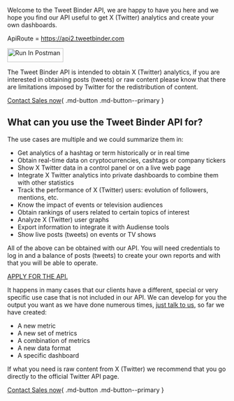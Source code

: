 Welcome to the Tweet Binder API, we are happy to have you here and we hope you find our API useful to get X (Twitter) analytics and create your own dashboards.

ApiRoute = https://api2.tweetbinder.com

[<img src="https://run.pstmn.io/button.svg" alt="Run In Postman" style="width: 128px; height: 32px;">](https://god.gw.postman.com/run-collection/2737732-d4122515-189c-4d92-a7e7-ec3cf7e2d98a?action=collection%2Ffork&source=rip_markdown&collection-url=entityId%3D2737732-d4122515-189c-4d92-a7e7-ec3cf7e2d98a%26entityType%3Dcollection%26workspaceId%3D629aa3ea-c1a9-4791-a920-e495a79fadec)

The Tweet Binder API is intended to obtain X (Twitter) analytics, if you are interested in obtaining posts (tweets) or raw content please know that there are limitations imposed by Twitter for the redistribution of content.

[Contact Sales now](mailto:javier.abrego@audiense.com){ .md-button .md-button--primary }

## What can you use the Tweet Binder API for?

The use cases are multiple and we could summarize them in:

- Get analytics of a hashtag or term historically or in real time
- Obtain real-time data on cryptocurrencies, cashtags or company tickers
- Show X Twitter data in a control panel or on a live web page
- Integrate X Twitter analytics into private dashboards to combine them with other statistics
- Track the performance of X (Twitter) users: evolution of followers, mentions, etc.
- Know the impact of events or television audiences
- Obtain rankings of users related to certain topics of interest
- Analyze X (Twitter) user graphs
- Export information to integrate it with Audiense tools
- Show live posts (tweets) on events or TV shows

All of the above can be obtained with our API. You will need credentials to log in and a balance of posts (tweets) to create your own reports and with that you will be able to operate.

[APPLY FOR THE API.](https://audiencefirst.typeform.com/to/z3NuSnuy)

It happens in many cases that our clients have a different, special or very specific use case that is not included in our API. We can develop for you the output you want as we have done numerous times, [just talk to us](https://www.tweetbinder.com/api/), so far we have created:

- A new metric
- A new set of metrics
- A combination of metrics
- A new data format
- A specific dashboard

If what you need is raw content from X (Twitter) we recommend that you go directly to the official Twitter API page.

[Contact Sales now](mailto:javier.abrego@audiense.com){ .md-button .md-button--primary }
